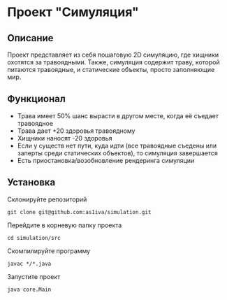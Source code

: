 # Проект "Симуляция"
## Описание
Проект представляет из себя пошаговую 2D симуляцию, где хищники охотятся за травоядными. Также, симуляция содержит траву, которой питаются травоядные, и статические объекты, просто заполняющие мир.

## Функционал
- Трава имеет 50% шанс вырасти в другом месте, когда её съедает травоядное
- Трава дает +20 здоровья травоядному
- Хищники наносят -20 здоровья
- Если у существ нет пути, куда идти (все травоядные съедены или заперты среди статических объектов), то симуляция завершается
- Есть приостановка/возобновление рендеринга симуляции

## Установка

Склонируйте репозиторий

```
git clone git@github.com:as1iva/simulation.git
```

Перейдите в корневую папку проекта

```
cd simulation/src
```

Скомпилируйте программу

```
javac */*.java
```

Запустите проект

```
java core.Main
```
